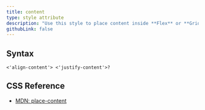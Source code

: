 ```yaml
---
title: content
type: style attribute
description: "Use this style to place content inside **Flex** or **Grid** layouts."
githubLink: false
---
```


## Syntax

```
<'align-content'> <'justify-content'>?
```

## CSS Reference

* [MDN: place-content](!https://developer.mozilla.org/en-US/docs/Web/CSS/place-content)

